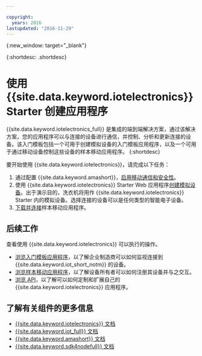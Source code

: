 ```yaml
---

copyright:
  years: 2016
lastupdated: "2016-11-29"
---
```


{:new_window: target="\_blank"}

{:shortdesc: .shortdesc}


# 使用 {{site.data.keyword.iotelectronics}} Starter 创建应用程序

{{site.data.keyword.iotelectronics_full}} 是集成的端到端解决方案，通过该解决方案，您的应用程序可以与连接的设备进行通信，并控制、分析和更新连接的设备。该入门模板包括一个可用于创建模拟设备的入门模板应用程序，以及一个可用于通过移动设备控制这些设备的样本移动应用程序。
{:shortdesc}

要开始使用 {{site.data.keyword.iotelectronics}}，请完成以下任务：

1. 通过配置 {{site.data.keyword.amashort}}，[启用移动通信和安全性](https://console.ng.bluemix.net/docs/starters/IotElectronics/iotelectronics_config_mca.html)。
2. 使用 {{site.data.keyword.iotelectronics}} Starter Web 应用程序[创建模拟设备](https://console.ng.bluemix.net/docs/starters/IotElectronics/iot4ecreatingappliances.html)。出于演示目的，洗衣机将用作 {{site.data.keyword.iotelectronics}} Starter 内的模拟设备。选择连接的设备可以是任何类型的智能电子设备。
3. [下载并连接](https://console.ng.bluemix.net/docs/starters/IotElectronics/iotelectronics_config_mobile.html)样本移动应用程序。


## 后续工作
查看使用 {{site.data.keyword.iotelectronics}} 可以执行的操作。

- [浏览入门模板应用程序](https://console.ng.bluemix.net/docs/starters/IotElectronics/iot4ecreatingappliances.html)，以了解企业制造商可以如何监视连接到 {{site.data.keyword.iot_short_notm}} 的设备。
- [浏览样本移动应用程序](https://console.ng.bluemix.net/docs/starters/IotElectronics/iotelectronics_config_mobile.html)，以了解设备所有者可以如何注册其设备并与之交互。
- [浏览 API](http://ibmiotforelectronics.mybluemix.net/public/iot4eregistrationapi.html)，以了解可以如何定制和扩展自己的 {{site.data.keyword.iotelectronics}} 应用程序。

## 了解有关组件的更多信息
- [{{site.data.keyword.iotelectronics}} 文档](iotelectronics_overview.html)
- [{{site.data.keyword.iot_full}} 文档](https://console.ng.bluemix.net/docs/services/IoT/index.html)
-  [{{site.data.keyword.amashort}} 文档](https://console.ng.bluemix.net/docs/services/mobileaccess/overview.html)
- [{{site.data.keyword.sdk4nodefull}} 文档](https://console.ng.bluemix.net/docs/runtimes/nodejs/index.html#nodejs_runtime)
